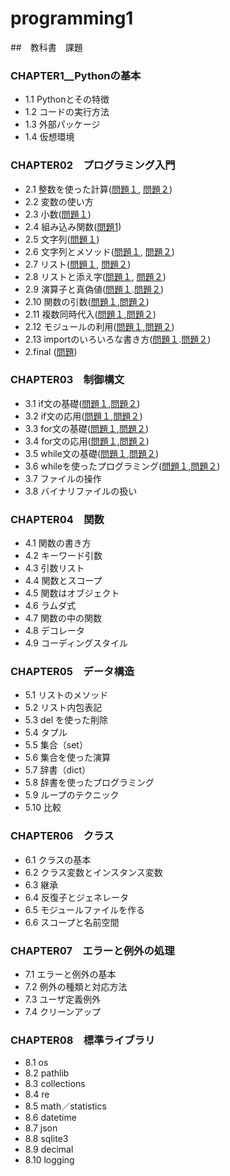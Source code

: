 # programming1


##　教科書　課題

### CHAPTER1__Pythonの基本

- 1.1 Pythonとその特徴
- 1.2 コードの実行方法
- 1.3 外部パッケージ
- 1.4 仮想環境
### CHAPTER02　プログラミング入門
- 2.1 整数を使った計算([問題１](CHAPTER02/Q2_1_1.py), [問題２](CHAPTER02/Q2_1_2.py))
- 2.2 変数の使い方
- 2.3 小数([問題１](CHAPTER02/Q2_3_1.py))
- 2.4 組み込み関数([問題1](CHAPTER02/Q2_4_1.py))
- 2.5 文字列([問題１](CHAPTER02/Q2_5_2.py))
- 2.6 文字列とメソッド([問題１](CHAPTER02/Q2_6_1.py), [問題２](CHAPTER02/Q2_6_2.py))
- 2.7 リスト([問題１](CHAPTER02/Q2_7_1.py), [問題２](CHAPTER02/Q2_7_2.py))
- 2.8 リストと添え字([問題１](CHAPTER02/Q2_8_1.py), [問題２](CHAPTER02/Q2_8_2.py))
- 2.9 演算子と真偽値([問題１](CHAPTER02/Q2_9_1.py).[問題２](CHAPTER02/Q2_9_2.py))
- 2.10 関数の引数([問題１](CHAPTER02/Q2_10_1.py),[問題２](CHAPTER02/Q2_10_2.py))
- 2.11 複数同時代入([問題１](CHAPTER02/Q2_11_1.py),[問題２](CHAPTER02/Q2_11_2.py))
- 2.12 モジュールの利用([問題１](CHAPTER02/Q2_12_1.py),[問題２](CHAPTER02/Q2_12_2.py))
- 2.13 importのいろいろな書き方([問題１](CHAPTER02/Q2_13_1.py).[問題２](CHAPTER02/Q2_13_2.py))
- 2.final ([問題](CHAPTER02/Q2_final.py))
### CHAPTER03　制御構文
- 3.1 if文の基礎([問題１](CHAPTER03/Q3_1_1.py),[問題２](CHAPTER03/Q3_1_2.py))
- 3.2 if文の応用([問題１](CHAPTER03/Q3_2_1.py),[問題２](CHAPTER03/Q3_2_2.py))
- 3.3 for文の基礎([問題１](CHAPTER03/Q3_3_1.py),[問題２](CHAPTER03/Q3_3_2.py))
- 3.4 for文の応用([問題１](CHAPTER03/Q3_4_1.py),[問題２](CHAPTER03/Q3_4_2.py))
- 3.5 while文の基礎([問題１](CHAPTER03/Q3_5_1.py),[問題２](CHAPTER03/Q3_5_2.py))
- 3.6 whileを使ったプログラミング([問題１](CHAPTER03/Q3_6_1.py),[問題２](CHAPTER03/Q3_6_2.py))
- 3.7 ファイルの操作
- 3.8 バイナリファイルの扱い
### CHAPTER04　関数
- 4.1 関数の書き方
- 4.2 キーワード引数
- 4.3 引数リスト
- 4.4 関数とスコープ
- 4.5 関数はオブジェクト
- 4.6 ラムダ式
- 4.7 関数の中の関数
- 4.8 デコレータ
- 4.9 コーディングスタイル
### CHAPTER05　データ構造
- 5.1 リストのメソッド
- 5.2 リスト内包表記
- 5.3 del を使った削除
- 5.4 タプル
- 5.5 集合（set）
- 5.6 集合を使った演算
- 5.7 辞書（dict）
- 5.8 辞書を使ったプログラミング
- 5.9 ループのテクニック
- 5.10 比較
### CHAPTER06　クラス
- 6.1 クラスの基本
- 6.2 クラス変数とインスタンス変数
- 6.3 継承
- 6.4 反復子とジェネレータ
- 6.5 モジュールファイルを作る
- 6.6 スコープと名前空間
### CHAPTER07　エラーと例外の処理
- 7.1 エラーと例外の基本
- 7.2 例外の種類と対応方法
- 7.3 ユーザ定義例外
- 7.4 クリーンアップ
### CHAPTER08　標準ライブラリ
- 8.1 os
- 8.2 pathlib
- 8.3 collections
- 8.4 re
- 8.5 math／statistics
- 8.6 datetime
- 8.7 json
- 8.8 sqlite3
- 8.9 decimal
- 8.10 logging
